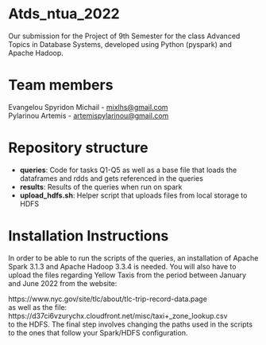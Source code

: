 # Atds_ntua_2022

Our submission for the Project of 9th Semester for the class Advanced Topics in Database Systems, developed using Python (pyspark) and Apache Hadoop.

# Team members

Evangelou Spyridon Michail - mixlhs@gmail.com
<br>
Pylarinou Artemis - artemispylarinou@gmail.com

# Repository structure

- <b>queries</b>: Code for tasks Q1-Q5 as well as a base file that loads the dataframes and rdds and gets referenced in the queries
- <b>results</b>: Results of the queries when run on spark
- <b>upload_hdfs.sh</b>: Helper script that uploads files from local storage to HDFS

# Installation Instructions

In order to be able to run the scripts of the queries, an installation of Apache Spark 3.1.3 and Apache Hadoop 3.3.4 is needed. You will also have to upload the files
regarding Yellow Taxis from the period between January and June 2022 from the website:
<br>
<link>https://www.nyc.gov/site/tlc/about/tlc-trip-record-data.page</link>
<br>
as well as the file:
<br>
<link>https://d37ci6vzurychx.cloudfront.net/misc/taxi+_zone_lookup.csv</link>
<br>
to the HDFS. The final step involves changing the paths used in the scripts to the ones that follow your Spark/HDFS configuration.
